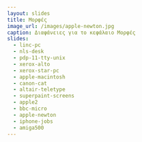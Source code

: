 ```yaml
---
layout: slides
title: Μορφές 
image_url: /images/apple-newton.jpg
caption: Διαφάνειες για το κεφάλαιο Μορφές 
slides:
  - linc-pc
  - nls-desk
  - pdp-11-tty-unix
  - xerox-alto
  - xerox-star-pc
  - apple-macintosh
  - canon-cat
  - altair-teletype
  - superpaint-screens
  - apple2
  - bbc-micro
  - apple-newton
  - iphone-jobs
  - amiga500
---
```



